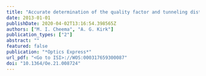 ```yaml
---
title: "Accurate determination of the quality factor and tunneling distance of axisymmetric resonators for biosensing applications"
date: 2013-01-01
publishDate: 2020-04-02T13:16:54.398565Z
authors: ["M. I. Cheema", "A. G. Kirk"]
publication_types: ["2"]
abstract: ""
featured: false
publication: "*Optics Express*"
url_pdf: "<Go to ISI>://WOS:000317659300087"
doi: "10.1364/Oe.21.008724"
---
```


